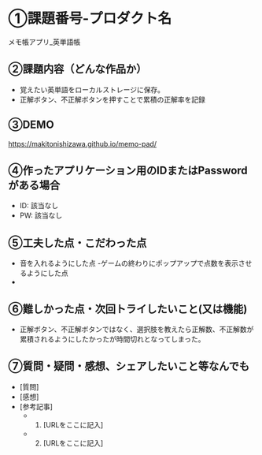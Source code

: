 # ①課題番号-プロダクト名
メモ帳アプリ_英単語帳

## ②課題内容（どんな作品か）

- 覚えたい英単語をローカルストレージに保存。
- 正解ボタン、不正解ボタンを押すことで累積の正解率を記録

## ③DEMO

https://makitonishizawa.github.io/memo-pad/

## ④作ったアプリケーション用のIDまたはPasswordがある場合

- ID: 該当なし
- PW: 該当なし

## ⑤工夫した点・こだわった点

- 音を入れるようにした点
-ゲームの終わりにポップアップで点数を表示させるようにした点
-

## ⑥難しかった点・次回トライしたいこと(又は機能)

- 正解ボタン、不正解ボタンではなく、選択肢を教えたら正解数、不正解数が累積されるようにしたかったが時間切れとなってしまった。

## ⑦質問・疑問・感想、シェアしたいこと等なんでも

- [質問]
- [感想]
- [参考記事]
  - 1. [URLをここに記入]
  - 2. [URLをここに記入]

